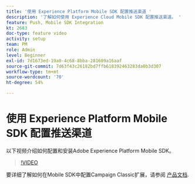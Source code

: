 ```yaml
---
title: '使用 Experience Platform Mobile SDK 配置推送渠道 '
description: '了解如何使用 Experience Cloud Mobile SDK 配置推送渠道。 '
feature: Push, Mobile SDK Integration
kt: 2683
doc-type: feature video
activity: setup
team: PM
role: Admin
level: Beginner
exl-id: 7d1673ed-19a0-4c68-8bba-281609a16aaf
source-git-commit: 7d63f43c26182bd7ffb618392463283da0b3d307
workflow-type: tm+mt
source-wordcount: '70'
ht-degree: 54%

---
```


# 使用 Experience Platform Mobile SDK 配置推送渠道

以下视频介绍如何配置和安装Adobe Experience Platform Mobile SDK。

>[!VIDEO](https://video.tv.adobe.com/v/27699?quality=12)

要详细了解如何在Mobile SDK中配置Campaign Classic扩展，请参阅 [产品文档](https://aep-sdks.gitbook.io/docs/using-mobile-extensions/adobe-campaignclassic).
